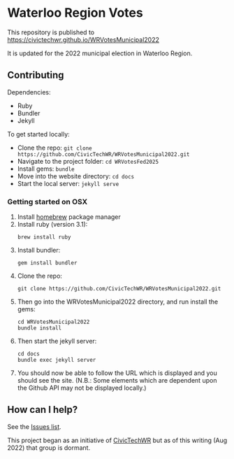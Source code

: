# Waterloo Region Votes 

This repository is published to
https://civictechwr.github.io/WRVotesMunicipal2022

It is updated for the 2022 municipal election in Waterloo Region. 

## Contributing

Dependencies:
- Ruby
- Bundler
- Jekyll

To get started locally:
- Clone the repo: `git clone https://github.com/CivicTechWR/WRVotesMunicipal2022.git`
- Navigate to the project folder: `cd WRVotesFed2025`
- Install gems: `bundle`
- Move into the website directory: `cd docs`
- Start the local server: `jekyll serve`

### Getting started on OSX

1. Install [homebrew](https://brew.sh/) package manager
2. Install ruby (version 3.1):
   ```
   brew install ruby
   ```
3. Install bundler:
   ```
   gem install bundler
   ```
4. Clone the repo:
   ```
   git clone https://github.com/CivicTechWR/WRVotesMunicipal2022.git
   ```
5. Then go into the WRVotesMunicipal2022 directory, and run install the gems:
   ```
   cd WRVotesMunicipal2022
   bundle install
   ```
6. Then start the jekyll server:
   ```
   cd docs
   bundle exec jekyll server
   ```
7. You should now be able to follow the URL which is displayed and you should see the site. (N.B.: Some elements which are dependent upon the Github API may not be displayed locally.)


## How can I help?
See the 
[Issues
list](https://github.com/CivicTechWR/WRVotesMunicipal2022/issues).

This project began as an initiative of
[CivicTechWR](https://civictechwr.org) but as of this writing (Aug
2022) that group is dormant. 
